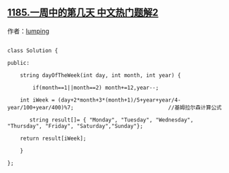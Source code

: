 ## [1185.一周中的第几天 中文热门题解2](https://leetcode.cn/problems/day-of-the-week/solutions/100000/yong-mo-fa-dui-kang-mo-fa-by-lumping)

作者：[lumping](https://leetcode.cn/u/lumping)
```
class Solution {
public:
    string dayOfTheWeek(int day, int month, int year) {
        if(month==1||month==2) month+=12,year--;
	int iWeek = (day+2*month+3*(month+1)/5+year+year/4-year/100+year/400)%7;                              //基姆拉尔森计算公式
       string result[]= { "Monday", "Tuesday", "Wednesday", "Thursday", "Friday", "Saturday","Sunday"};
	return result[iWeek];
    }
};
```

